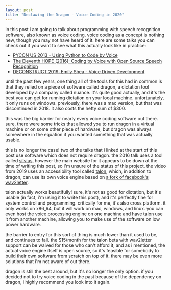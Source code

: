 ```yaml
---
layout: post
title: "Declawing the Dragon - Voice Coding in 2020"
---
```


in this post i am going to talk about programming with speech recognition software, also known as voice coding. voice coding as a concept is nothing new, though you may not have heard of it. here are some talks you can check out if you want to see what this actually look like in practice:
- [PYCON US 2013 - Using Python to Code by Voice](https://www.youtube.com/watch?v=OWyMA_bT7UI)
- [The Eleventh HOPE (2016): Coding by Voice with Open Source Speech Recognition](https://www.youtube.com/watch?v=YRyYIIFKsdU)
- [DECONSTRUCT 2019: Emily Shea - Voice Driven Development](https://www.deconstructconf.com/2019/emily-shea-voice-driven-development)

until the past few years, one thing all of the tools for this had in common is that they relied on a piece of software called dragon, a dictation tool developed by a company called nuance. it's quite good actually, and it's the best you can get for running dictation on your local machine. unfortunately, it only runs on windows. previously, there was a mac version, but that was discontinued in 2018. it also costs the hefty sum of $300.

this was the big barrier for nearly every voice coding software out there. sure, there were some tricks that allowed you to run dragon in a virtual machine or on some other piece of hardware, but dragon was always somewhere in the equation if you wanted something that was actually usable.

this is no longer the case! two of the talks that i linked at the start of this post use software which does not require dragon. the 2016 talk uses a tool called [silvius](https://github.com/dwks/silvius), however the main website for it appears to be down at the time of writing this post, so i'm unsure of the status of this project. the video from 2019 uses an accessibility tool called [talon](https://talonvoice.com/), which, in addition to dragon, can use its own voice engine based on [a fork of facebook's wav2letter](https://github.com/talonvoice/wav2letter).

talon actually works beautifully! sure, it's not as good for dictation, but it's usable (in fact, i'm using it to write this post), and it's perfectly fine for system control and programming. critically for me, it's also cross platform. it only works on x86_64, but it will work on mac, windows, and linux. you can even host the voice processing engine on one machine and have talon use it from another machine, allowing you to make use of the software on low power hardware.

the barrier to entry for this sort of thing is much lower than it used to be, and continues to fall. the $15/month for the talon beta with wav2letter support can be waived for those who can't afford it, and as i mentioned, the actual voice engine itself is open source, so it's feasible for somebody to build their own software from scratch on top of it. there may be even more solutions that i'm not aware of out there.

dragon is still the best around, but it's no longer the only option. if you decided not to try voice coding in the past because of the dependency on dragon, i highly recommend you look into it again.